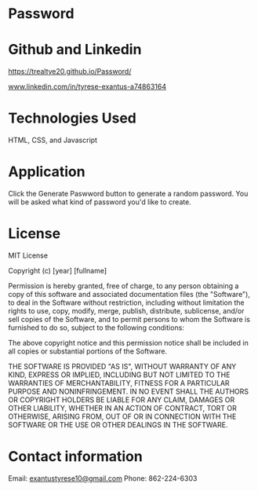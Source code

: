 # Password

# Github and Linkedin

https://trealtye20.github.io/Password/

www.linkedin.com/in/tyrese-exantus-a74863164

# Technologies Used

HTML, CSS, and Javascript

# Application

Click the Generate Paswword button to generate a random password. You will be asked what kind of password you'd like to create.

# License

MIT License

Copyright (c) [year] [fullname]

Permission is hereby granted, free of charge, to any person obtaining a copy
of this software and associated documentation files (the "Software"), to deal
in the Software without restriction, including without limitation the rights
to use, copy, modify, merge, publish, distribute, sublicense, and/or sell
copies of the Software, and to permit persons to whom the Software is
furnished to do so, subject to the following conditions:

The above copyright notice and this permission notice shall be included in all
copies or substantial portions of the Software.

THE SOFTWARE IS PROVIDED "AS IS", WITHOUT WARRANTY OF ANY KIND, EXPRESS OR
IMPLIED, INCLUDING BUT NOT LIMITED TO THE WARRANTIES OF MERCHANTABILITY,
FITNESS FOR A PARTICULAR PURPOSE AND NONINFRINGEMENT. IN NO EVENT SHALL THE
AUTHORS OR COPYRIGHT HOLDERS BE LIABLE FOR ANY CLAIM, DAMAGES OR OTHER
LIABILITY, WHETHER IN AN ACTION OF CONTRACT, TORT OR OTHERWISE, ARISING FROM,
OUT OF OR IN CONNECTION WITH THE SOFTWARE OR THE USE OR OTHER DEALINGS IN THE
SOFTWARE.

# Contact information

Email: exantustyrese10@gmail.com
Phone: 862-224-6303